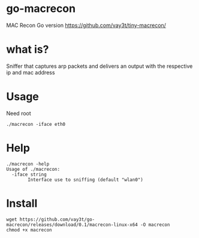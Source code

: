 # go-macrecon
MAC Recon Go version https://github.com/vay3t/tiny-macrecon/

# what is?
Sniffer that captures arp packets and delivers an output with the respective ip and mac address

# Usage
Need root
```
./macrecon -iface eth0
```

# Help
```
./macrecon -help
Usage of ./macrecon:
  -iface string
    	Interface use to sniffing (default "wlan0")
```

# Install
```
wget https://github.com/vay3t/go-macrecon/releases/download/0.1/macrecon-linux-x64 -O macrecon
chmod +x macrecon
```
